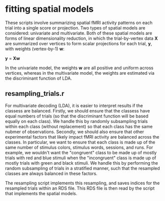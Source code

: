 # fitting spatial models

These scripts involve summarizing spatial fMRI activity patterns on each trial into a single score or projection.
Two types of spatial models are considered: univariate and multivariate.
Both of these spatial models are forms of linear dimensionality reduction, in which the trial-by-vertex data **X** are summarized over vertices to form scalar projections for each trial, **y**, with weights (vertex-by-1) **w**:

**y** = **Xw**

In the univariate model, the weights **w** are all positive and uniform across vertices, whereas in the multivariate model, the weights are estimated via the discriminant function of LDA.


## resampling_trials.r

For multivariate decoding (LDA), it is easier to interpret results if the classess are balanced.
Firstly, we should ensure that the classess have equal numbers of trials (so that the discriminant function will be based equally on each class).
We handle this by randomly subsampling trials within each class (without replacement) so that each class has the same nubmer of observations.
Secondly, we should also ensure that other experimental factors that likely impact fMRI activity are balanced across the classes.
In particular, we want to ensure that each class is made up of the same number of stimulus colors, stimulus words, sessions, and runs.
For example, we wouldn't want the "congruent" class to be made up of mostly trials with red and blue stimuli when the "incongruent" class is made up of mostly trials with green and black stimuli.
We handle this by performing the random subsampling of trials in a stratified manner, such that the resampled classes are always balanced in these factors.

The resampling script implements this resampling, and saves indices for the resampled trials within an RDS file.
This RDS file is then read by the script that implements the spatial models.
